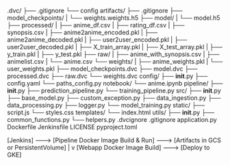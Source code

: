 .dvc/
    ├── .gitignore
    └── config
artifacts/
    ├── .gitignore
    ├── model_checkpoints/
    |    └── weights.weights.h5
    ├── model/
    |    └── model.h5
    ├── processed/
    |    ├── anime_df.csv
    |    ├── rating_df.csv
    |    ├── synopsis.csv
    |    ├── anime2anime_encoded.pkl
    |    ├── anime2anime_decoded.pkl
    |    ├── user2user_encoded.pkl
    |    ├── user2user_decoded.pkl
    |    ├── X_train_array.pkl
    |    ├── X_test_array.pkl
    |    ├── y_train.pkl
    |    ├── y_test.pkl
    ├── raw/
    |    ├── anime_with_synopsis.csv
    |    ├── animelist.csv
    |    └── anime.csv
    └── weights/
    |    ├── anime_weights.pkl
    |    └── user_weights.pkl
    ├── model_checkpoints.dvc
    ├── model.dvc
    ├── processed.dvc
    ├── raw.dvc
    └── weights.dvc
config/
    ├── __init__.py
    ├── config.yaml
    └── paths_config.py
notebook/
    └── anime.ipynb
pipeline/
    ├── __init__.py
    ├── prediction_pipeline.py
    └── training_pipeline.py
src/
    ├── __init__.py
    ├── base_model.py
    ├── custom_exception.py
    ├── data_ingestion.py
    ├── data_processing.py
    ├── logger.py
    └── model_training.py
static/
    ├── script.js
    └── styles.css
templates/
    └── index.html
utils/
    ├── __init__.py
    ├── common_functions.py
    └── helpers.py
.dvcignore
.gitignore
application.py
Dockerfile
Jenkinsfile
LICENSE
pyproject.toml

[Jenkins] ---> [Pipeline Docker Image Build & Run] ---> [Artifacts in GCS or PersistentVolume]
                     |
                     v
             [Webapp Docker Image Build] ---> [Deploy to GKE]
